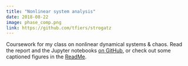 ```yaml
---
title: "Nonlinear system analysis"
date: 2018-08-22
image: phase_comp.png
link: https://github.com/tfiers/strogatz
---
```


Coursework for my class on nonlinear dynamical systems & chaos.
Read the report and the Jupyter notebooks [on GitHub](https://github.com/tfiers/strogatz),
or check out some captioned figures in the [ReadMe](https://github.com/tfiers/strogatz/blob/master/README.md).
